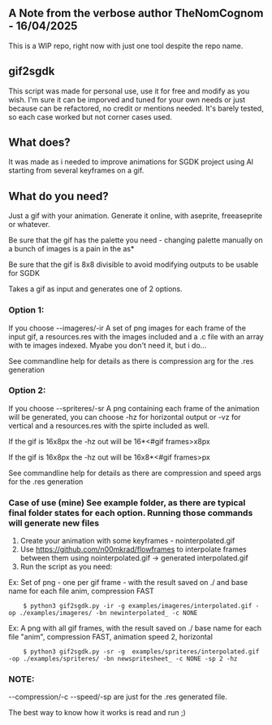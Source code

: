 ## A Note from the verbose author TheNomCognom - 16/04/2025

This is a WIP repo, right now with just one tool despite the repo name. 

## gif2sgdk
This script was made for personal use, use it for free and modify as you wish. I'm sure it can be 
imporved and tuned for your own needs or just because can be refactored, no credit or mentions needed. 
It's barely tested, so each case worked but not corner cases used. 

## What does? 
It was made as i needed to improve animations for SGDK project using AI starting from several keyframes on a gif.

## What do you need? 
Just a gif with your animation. Generate it online, with aseprite, freeaseprite or whatever.

Be sure that the gif has the palette you need - changing palette manually on a bunch of images is a pain in the as* 

Be sure that the gif is 8x8 divisible to avoid modifying outputs to be usable for SGDK


Takes a gif as input and generates one of 2 options. 
### Option 1: 
If you choose --imageres/-ir A set of png images for each frame of the input gif, a resources.res with the images included and a .c file with an array with te images indexed. Myabe you don't need it, but i do...

See commandline help for details as there is compression arg for the .res generation

### Option 2:
If you choose --spriteres/-sr A png containing each frame of the animation will be generated, you can choose -hz for horizontal output or -vz for vertical and a resources.res with the spirte included as well. 

If the gif is 16x8px the -hz out will be 16*<#gif frames>x8px

If the gif is 16x8px the -hz out will be 16x8*<#gif frames>px

See commandline help for details as there are compression and speed args for the .res generation


###
###
### Case of use (mine) See example folder, as there are typical final folder states for each option. Running those commands will generate new files
    
1. Create your animation with some keyframes - nointerpolated.gif
2. Use https://github.com/n00mkrad/flowframes to interpolate frames between them using nointerpolated.gif -> generated interpolated.gif
3. Run the script as you need: 


Ex: Set of png - one per gif frame - with the result saved on ./ and base name for each file anim, compression FAST

```shell
    $ python3 gif2sgdk.py -ir -g examples/imageres/interpolated.gif -op ./examples/imageres/ -bn newinterpolated_ -c NONE
```

Ex: A png with all gif frames, with the result saved on ./ 
base name for each file "anim", compression FAST, animation speed 2, horizontal 

```shell    
    $ python3 gif2sgdk.py -sr -g  examples/spriteres/interpolated.gif -op ./examples/spriteres/ -bn newspritesheet_ -c NONE -sp 2 -hz
```
### NOTE: 
--compression/-c --speed/-sp are just for the .res generated file.


The best way to know how it works is read and run ;)
